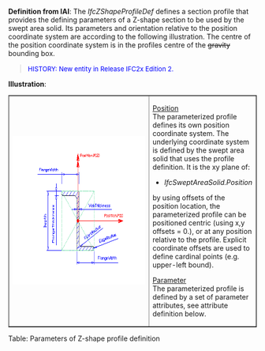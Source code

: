 ﻿**Definition
from IAI**: The _IfcZShapeProfileDef_ defines a section profile that provides the defining parameters of a Z-shape section to be used by the swept area solid. Its parameters and orientation relative to the position coordinate system are according to the following illustration. The centre of the position coordinate system is in the profiles centre of the <span style="text-decoration: line-through;">gravity</span> bounding box.

> <font color="#0000ff" size="-1">HISTORY: New entity
in
Release IFC2x Edition 2.</font>

**Illustration**:

<table border="1" cellpadding="2" cellspacing="2" width="100%">
  <tbody>
    <tr>
      <td width="420"><a href="drawings/IfcZShapeProfileDef.dwf"><img src="figures/ifczshapeprofiledef.gif" alt="Z-shape profile" border="0" height="300" width="400"></a></td>
      <td valign="top">
      <p><u>Position</u>
      <br>
The parameterized profile defines its own position coordinate system.
The underlying
coordinate system is defined by the swept area solid
that uses the profile definition. It is the xy plane of:</p>
      <ul>
        <li style="font-style: italic;">IfcSweptAreaSolid.Position</li>
      </ul>
by using offsets of the position location, the parameterized profile
can be positioned centric (using x,y offsets = 0.), or at any position
relative to the profile. Explicit coordinate offsets are used to define
cardinal points (e.g. upper-left bound).<span style="font-style: italic;"></span>
      <p><u>Parameter</u>
      <br>
The parameterized profile
is defined by a set of parameter attributes, see attribute definition
below.</p>
      </td>
    </tr>
  </tbody>
</table>

Table: Parameters of Z-shape profile definition

